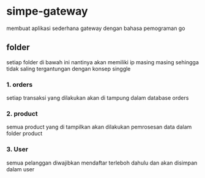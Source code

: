 # simpe-gateway
membuat aplikasi sederhana gateway dengan bahasa pemograman go

## folder
setiap folder di bawah ini nantinya akan memiliki ip masing masing sehingga tidak saling tergantungan dengan konsep singgle
### 1. orders
setiap transaksi yang dilakukan akan di tampung dalam database orders
### 2. product
semua product yang di tampilkan akan dilakukan pemrosesan data dalam folder product
### 3. User
semua pelanggan diwajibkan mendaftar terleboh dahulu dan akan disimpan dalam user 
